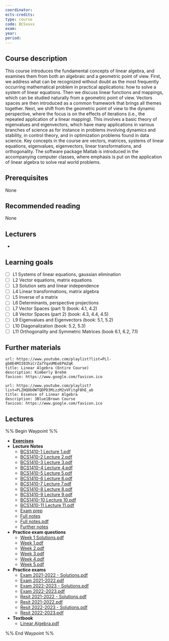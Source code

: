```yaml
---
coordinator: 
ects-credits: 
type: course
code: BCSxxxx
exam: 
year: 
period:
---
```


## Course description
This course introduces the fundamental concepts of linear algebra, and examines them from both an algebraic and a geometric point of view. First, we address what can be recognized without doubt as the most frequently occurring mathematical problem in practical applications: how to solve a system of linear equations. Then we discuss linear functions and mappings, which can be studied naturally from a geometric point of view. Vectors spaces are then introduced as a common framework that brings all themes together. Next, we shift from the geometric point of view to the dynamic perspective, where the focus is on the effects of iterations (i.e., the repeated application of a linear mapping). This involves a basic theory of eigenvalues and eigenvectors, which have many applications in various branches of science as for instance in problems involving dynamics and stability, in control theory, and in optimization problems found in data science. Key concepts in the course are vectors, matrices, systems of linear equations, eigenvalues, eigenvectors, linear transformations, and orthogonality. The software package Matlab is introduced in the accompanying computer classes, where emphasis is put on the application of linear algebra to solve real world problems.

## Prerequisites
None

## Recommended reading
None

## Lecturers
- 

## Learning goals
- [ ] L1 Systems of linear equations, gaussian elimination
- [ ] L2 Vector equations, matrix equations
- [ ] L3 Solution sets and linear independence
- [ ] L4 Linear transformations, matrix algebra
- [ ] L5 Inverse of a matrix
- [ ] L6 Determinants, perspective projections
- [ ] L7 Vector Spaces (part 1) (book: 4.1, 4.2)
- [ ] L8 Vector Spaces (part 2) (book: 4.3, 4.4, 4.5)
- [ ] L9 Eigenvalues and Eigenvectors (book: 5.1, 5.2)
- [ ] L10 Diagonalization (book: 5.2, 5.3)
- [ ] L11 Orthogonality and Symmetric Matrices (book 6.1, 6.2, 7.1)

## Further materials

```NiftyLinks
url: https://www.youtube.com/playlist?list=PLl-gb0E4MII03hiCrZa7YqxUMEeEPmZqK
title: Linear Algebra (Entire Course)
description: Kimberly Brehm
favicon: https://www.google.com/favicon.ico

```
```NiftyLinks
url: https://www.youtube.com/playlist?list=PLZHQObOWTQDPD3MizzM2xVFitgF8hE_ab
title: Essence of Linear Algebra
description: 3Blue1Brown Course
favicon: https://www.google.com/favicon.ico

```

## Lectures
%% Begin Waypoint %%
- **[Exercises](./Exercises/Exercises.md)**
- **Lecture Notes**
	- [BCS1410-1 Lecture 1.pdf](./Lecture%20Notes/BCS1410-1%20Lecture%201.pdf)
	- [BCS1410-2 Lecture 2.pdf](./Lecture%20Notes/BCS1410-2%20Lecture%202.pdf)
	- [BCS1410-3 Lecture 3.pdf](./Lecture%20Notes/BCS1410-3%20Lecture%203.pdf)
	- [BCS1410-4 Lecture 4.pdf](./Lecture%20Notes/BCS1410-4%20Lecture%204.pdf)
	- [BCS1410-5 Lecture 5.pdf](./Lecture%20Notes/BCS1410-5%20Lecture%205.pdf)
	- [BCS1410-6 Lecture 6.pdf](./Lecture%20Notes/BCS1410-6%20Lecture%206.pdf)
	- [BCS1410-7 Lecture 7.pdf](./Lecture%20Notes/BCS1410-7%20Lecture%207.pdf)
	- [BCS1410-8 Lecture 8.pdf](./Lecture%20Notes/BCS1410-8%20Lecture%208.pdf)
	- [BCS1410-9 Lecture 9.pdf](./Lecture%20Notes/BCS1410-9%20Lecture%209.pdf)
	- [BCS1410-10 Lecture 10.pdf](./Lecture%20Notes/BCS1410-10%20Lecture%2010.pdf)
	- [BCS1410-11 Lecture 11.pdf](./Lecture%20Notes/BCS1410-11%20Lecture%2011.pdf)
	- [Exam prep](./Lecture%20Notes/Exam%20prep.md)
	- [Full notes](./Lecture%20Notes/Full%20notes.md)
	- [Full notes.pdf](./Lecture%20Notes/Full%20notes.pdf)
	- [Further notes](./Lecture%20Notes/Further%20notes.md)
- **Practice exam questions**
	- [Week 1 Solutions.pdf](./Practice%20exam%20questions/Week%201%20Solutions.pdf)
	- [Week 1.pdf](./Practice%20exam%20questions/Week%201.pdf)
	- [Week 2.pdf](./Practice%20exam%20questions/Week%202.pdf)
	- [Week 3.pdf](./Practice%20exam%20questions/Week%203.pdf)
	- [Week 4.pdf](./Practice%20exam%20questions/Week%204.pdf)
	- [Week 5.pdf](./Practice%20exam%20questions/Week%205.pdf)
- **Practice exams**
	- [Exam 2021-2022 - Solutions.pdf](./Practice%20exams/Exam%202021-2022%20-%20Solutions.pdf)
	- [Exam 2021-2022.pdf](./Practice%20exams/Exam%202021-2022.pdf)
	- [Exam 2022-2023 - Solutions.pdf](./Practice%20exams/Exam%202022-2023%20-%20Solutions.pdf)
	- [Exam 2022-2023.pdf](./Practice%20exams/Exam%202022-2023.pdf)
	- [Resit 2021-2022 - Solutions.pdf](./Practice%20exams/Resit%202021-2022%20-%20Solutions.pdf)
	- [Resit 2021-2022.pdf](./Practice%20exams/Resit%202021-2022.pdf)
	- [Resit 2022-2023 - Solutions.pdf](./Practice%20exams/Resit%202022-2023%20-%20Solutions.pdf)
	- [Resit 2022-2023.pdf](./Practice%20exams/Resit%202022-2023.pdf)
- **Textbook**
	- [Linear Algebra.pdf](./Textbook/Linear%20Algebra.pdf)

%% End Waypoint %%